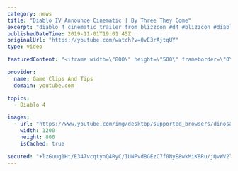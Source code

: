 ```yaml
---
category: news
title: "Diablo IV Announce Cinematic | By Three They Come"
excerpt: "diablo 4 cinematic trailer from blizzcon #d4 #blizzcon #diablo."
publishedDateTime: 2019-11-01T19:01:45Z
originalUrl: "https://youtube.com/watch?v=0vE3rAjtqUY"
type: video

featuredContent: "<iframe width=\"800\" height=\"500\" frameborder=\"0\" src=\"https://www.youtube.com/embed/0vE3rAjtqUY\" allow=\"accelerometer; autoplay; encrypted-media; gyroscope; picture-in-picture\" allowfullscreen></iframe>"

provider:
  name: Game Clips And Tips
  domain: youtube.com

topics:
  - Diablo 4

images:
  - url: "https://www.youtube.com/img/desktop/supported_browsers/dinosaur.png"
    width: 1200
    height: 800
    isCached: true

secured: "+lzGuug1Ht/E347vcqtynQ4RyC/IUNPvdBGEzC7f0NyE8wkMiK8Ru/jQvWV2lH6AEUHY9yBNBQDeNanJaHLhXtA/muBPyj05zg/LkRBOLRC3RTsqTESjsmoV6rUwFWHnkZiR2/RaVk0WmDaqqKqoDzxoBVa+/QYclRxlEkdUUsV6+fqQr9XnLbqORdOd0l0MXNnJwDVKbAKSMWl46hb9w4mysF9wvCNIvHLv/ycI+nO1sVzTqmKGJIiqnSfNHcCBJzPBLtuFFgoVr74hVvFa553w5uYilu9a7aE3iiBfs+xC0mwGwQT9QieH4q6EX2wupgYja1A6zol9W0ahvlDan3K5FCaTcydpDwR71jYMCUF95R97K5dCcUuvVflUwNlYKkLfJ3IqWqsBnsPiYMNy9A==;KQqTUWgkUXPJcAA675Qn5w=="
---
```


